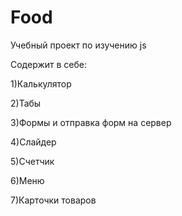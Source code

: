 # Food
Учебный проект по изучению js



   Содержит в себе:

 1)Калькулятор
	
 2)Табы
	
 3)Формы и отправка форм на сервер
	
 4)Слайдер
	
 5)Счетчик
	
 6)Меню
	
 7)Карточки товаров
